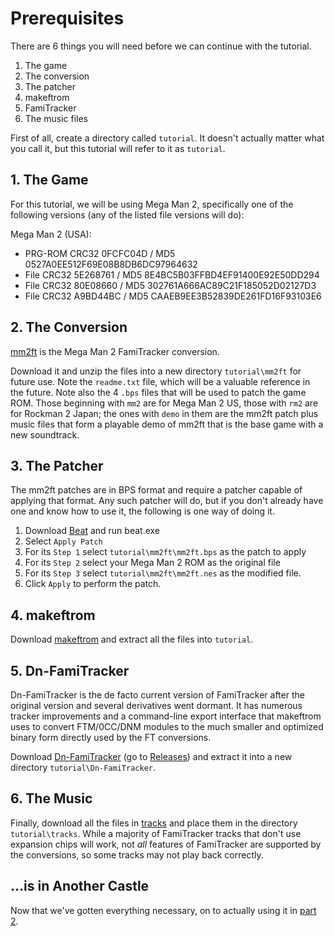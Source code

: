 # Prerequisites

There are 6 things you will need before we can continue with the tutorial.

1. The game
1. The conversion
1. The patcher
1. makeftrom
1. FamiTracker
1. The music files

First of all, create a directory called `tutorial`. It doesn't actually matter what you call it, but this tutorial will refer to it as `tutorial`.

## 1. The Game

For this tutorial, we will be using Mega Man 2, specifically one of the following versions (any of the listed file versions will do):

Mega Man 2 (USA):
- PRG-ROM CRC32 0FCFC04D / MD5 0527A0EE512F69E08B8DB6DC97964632
- File CRC32 5E268761 / MD5 8E4BC5B03FFBD4EF91400E92E50DD294
- File CRC32 80E08660 / MD5 302761A666AC89C21F185052D02127D3
- File CRC32 A9BD44BC / MD5 CAAEB9EE3B52839DE261FD16F93103E6

## 2. The Conversion

[mm2ft](https://archive.org/details/mm2ft) is the Mega Man 2 FamiTracker conversion.

Download it and unzip the files into a new directory `tutorial\mm2ft` for future use. Note the `readme.txt` file, which will be a valuable reference in the future. Note also the 4 `.bps` files that will be used to patch the game ROM. Those beginning with `mm2` are for Mega Man 2 US, those with `rm2` are for Rockman 2 Japan; the ones with `demo` in them are the mm2ft patch plus music files that form a playable demo of mm2ft that is the base game with a new soundtrack.

## 3. The Patcher

The mm2ft patches are in BPS format and require a patcher capable of applying that format. Any such patcher will do, but if you don't already have one and know how to use it, the following is one way of doing it.

1. Download [Beat](https://archive.org/details/beat_v1) and run beat.exe
1. Select `Apply Patch`
1. For its `Step 1` select `tutorial\mm2ft\mm2ft.bps` as the patch to apply
1. For its `Step 2` select your Mega Man 2 ROM as the original file
1. For its `Step 3` select `tutorial\mm2ft\mm2ft.nes` as the modified file.
1. Click `Apply` to perform the patch.

## 4. makeftrom

Download [makeftrom](https://archive.org/details/makeftrom) and extract all the files into `tutorial`.

## 5. Dn-FamiTracker

Dn-FamiTracker is the de facto current version of FamiTracker after the original version and several derivatives went dormant. It has numerous tracker improvements and a command-line export interface that makeftrom uses to convert FTM/0CC/DNM modules to the much smaller and optimized binary form directly used by the FT conversions.

Download [Dn-FamiTracker](https://github.com/Dn-Programming-Core-Management/Dn-FamiTracker) (go to [Releases](https://github.com/Dn-Programming-Core-Management/Dn-FamiTracker/releases)) and extract it into a new directory `tutorial\Dn-FamiTracker`.

## 6. The Music

Finally, download all the files in [tracks](./tracks) and place them in the directory `tutorial\tracks`. While a majority of FamiTracker tracks that don't use expansion chips will work, not *all* features of FamiTracker are supported by the conversions, so some tracks may not play back correctly.

## ...is in Another Castle

Now that we've gotten everything necessary, on to actually using it in [part 2](./basic-use.md).
